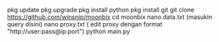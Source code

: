 pkg update
pkg upgrade
pkg install python
pkg install git
git clone https://github.com/winsnip/moonbix
cd moonbix
nano data.txt (masukin query disini)
nano proxy.txt ( edit proxy dengan format "http://user:pass@ip:port")
python main.py
